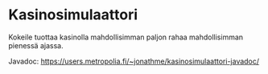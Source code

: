 # Kasinosimulaattori
Kokeile tuottaa kasinolla mahdollisimman paljon rahaa mahdollisimman pienessä ajassa.

Javadoc: https://users.metropolia.fi/~jonathme/kasinosimulaattori-javadoc/
